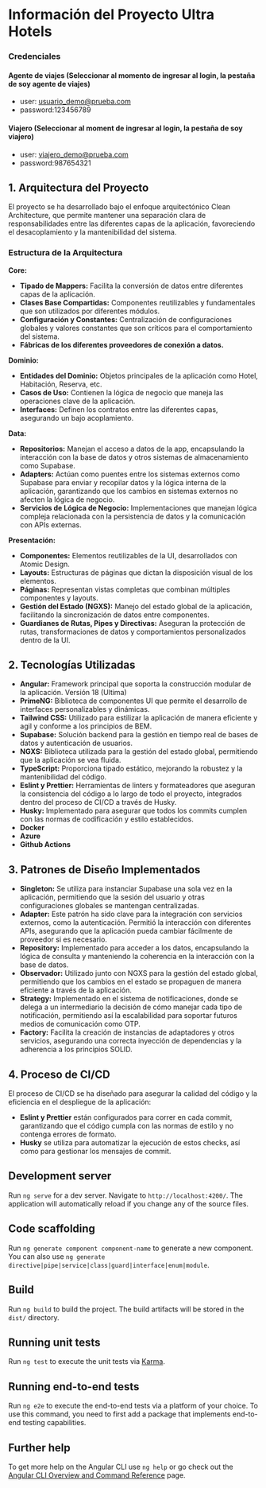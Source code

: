 # Información del Proyecto Ultra Hotels


### Credenciales ###

#### Agente de viajes  (Seleccionar al momento de ingresar al login, la pestaña de soy agente de viajes)
  - user: usuario_demo@prueba.com
  - password:123456789

#### Viajero (Seleccionar al moment de ingresar al login, la pestaña de soy viajero)
  - user: viajero_demo@prueba.com
  - password:987654321

## 1. Arquitectura del Proyecto

El proyecto se ha desarrollado bajo el enfoque arquitectónico Clean Architecture, que permite mantener una separación clara de responsabilidades entre las diferentes capas de la aplicación, favoreciendo el desacoplamiento y la mantenibilidad del sistema.

### Estructura de la Arquitectura

**Core:**

- **Tipado de Mappers:** Facilita la conversión de datos entre diferentes capas de la aplicación.
- **Clases Base Compartidas:** Componentes reutilizables y fundamentales que son utilizados por diferentes módulos.
- **Configuración y Constantes:** Centralización de configuraciones globales y valores constantes que son críticos para el comportamiento del sistema.
- **Fábricas de los diferentes proveedores de conexión a datos.**

**Dominio:**

- **Entidades del Dominio:** Objetos principales de la aplicación como Hotel, Habitación, Reserva, etc.
- **Casos de Uso:** Contienen la lógica de negocio que maneja las operaciones clave de la aplicación.
- **Interfaces:** Definen los contratos entre las diferentes capas, asegurando un bajo acoplamiento.

**Data:**

- **Repositorios:** Manejan el acceso a datos de la app, encapsulando la interacción con la base de datos y otros sistemas de almacenamiento como Supabase.
- **Adapters:** Actúan como puentes entre los sistemas externos como Supabase para enviar y recopilar datos y la lógica interna de la aplicación, garantizando que los cambios en sistemas externos no afecten la lógica de negocio.
- **Servicios de Lógica de Negocio:** Implementaciones que manejan lógica compleja relacionada con la persistencia de datos y la comunicación con APIs externas.

**Presentación:**

- **Componentes:** Elementos reutilizables de la UI, desarrollados con Atomic Design.
- **Layouts:** Estructuras de páginas que dictan la disposición visual de los elementos.
- **Páginas:** Representan vistas completas que combinan múltiples componentes y layouts.
- **Gestión del Estado (NGXS):** Manejo del estado global de la aplicación, facilitando la sincronización de datos entre componentes.
- **Guardianes de Rutas, Pipes y Directivas:** Aseguran la protección de rutas, transformaciones de datos y comportamientos personalizados dentro de la UI.

## 2. Tecnologías Utilizadas

- **Angular:** Framework principal que soporta la construcción modular de la aplicación. Versión 18 (Ultima)
- **PrimeNG:** Biblioteca de componentes UI que permite el desarrollo de interfaces personalizables y dinámicas.
- **Tailwind CSS:** Utilizado para estilizar la aplicación de manera eficiente y agil y conforme a los principios de BEM.
- **Supabase:** Solución backend para la gestión en tiempo real de bases de datos y autenticación de usuarios.
- **NGXS:** Biblioteca utilizada para la gestión del estado global, permitiendo que la aplicación se vea fluida.
- **TypeScript:** Proporciona tipado estático, mejorando la robustez y la mantenibilidad del código.
- **Eslint y Prettier:** Herramientas de linters y formateadores que aseguran la consistencia del código a lo largo de todo el proyecto, integrados dentro del proceso de CI/CD a través de Husky.
- **Husky:** Implementado para asegurar que todos los commits cumplen con las normas de codificación y estilo establecidos.
- **Docker**
- **Azure**
- **Github Actions**

## 3. Patrones de Diseño Implementados

- **Singleton:** Se utiliza para instanciar Supabase una sola vez en la aplicación, permitiendo que la sesión del usuario y otras configuraciones globales se mantengan centralizadas.
- **Adapter:** Este patrón ha sido clave para la integración con servicios externos, como la autenticación. Permitió la interacción con diferentes APIs, asegurando que la aplicación pueda cambiar fácilmente de proveedor si es necesario.
- **Repository:** Implementado para acceder a los datos, encapsulando la lógica de consulta y manteniendo la coherencia en la interacción con la base de datos.
- **Observador:** Utilizado junto con NGXS para la gestión del estado global, permitiendo que los cambios en el estado se propaguen de manera eficiente a través de la aplicación.
- **Strategy:** Implementado en el sistema de notificaciones, donde se delega a un intermediario la decisión de cómo manejar cada tipo de notificación, permitiendo así la escalabilidad para soportar futuros medios de comunicación como OTP.
- **Factory:** Facilita la creación de instancias de adaptadores y otros servicios, asegurando una correcta inyección de dependencias y la adherencia a los principios SOLID.

## 4. Proceso de CI/CD

El proceso de CI/CD se ha diseñado para asegurar la calidad del código y la eficiencia en el despliegue de la aplicación:

- **Eslint y Prettier** están configurados para correr en cada commit, garantizando que el código cumpla con las normas de estilo y no contenga errores de formato.
- **Husky** se utiliza para automatizar la ejecución de estos checks, así como para gestionar los mensajes de commit.


## Development server

Run `ng serve` for a dev server. Navigate to `http://localhost:4200/`. The application will automatically reload if you change any of the source files.

## Code scaffolding

Run `ng generate component component-name` to generate a new component. You can also use `ng generate directive|pipe|service|class|guard|interface|enum|module`.

## Build

Run `ng build` to build the project. The build artifacts will be stored in the `dist/` directory.

## Running unit tests

Run `ng test` to execute the unit tests via [Karma](https://karma-runner.github.io).

## Running end-to-end tests

Run `ng e2e` to execute the end-to-end tests via a platform of your choice. To use this command, you need to first add a package that implements end-to-end testing capabilities.

## Further help

To get more help on the Angular CLI use `ng help` or go check out the [Angular CLI Overview and Command Reference](https://angular.dev/tools/cli) page.
